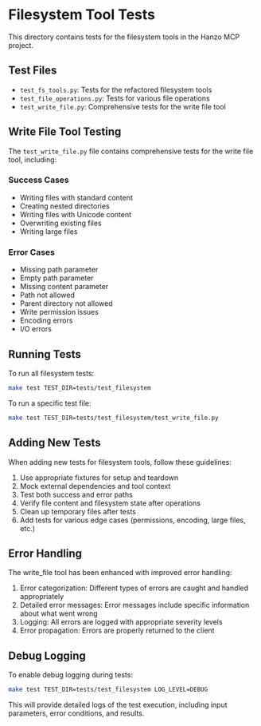 # Filesystem Tool Tests

This directory contains tests for the filesystem tools in the Hanzo MCP project.

## Test Files

- `test_fs_tools.py`: Tests for the refactored filesystem tools
- `test_file_operations.py`: Tests for various file operations
- `test_write_file.py`: Comprehensive tests for the write file tool

## Write File Tool Testing

The `test_write_file.py` file contains comprehensive tests for the write file tool, including:

### Success Cases
- Writing files with standard content
- Creating nested directories
- Writing files with Unicode content
- Overwriting existing files
- Writing large files

### Error Cases
- Missing path parameter
- Empty path parameter
- Missing content parameter
- Path not allowed
- Parent directory not allowed
- Write permission issues
- Encoding errors
- I/O errors

## Running Tests

To run all filesystem tests:

```bash
make test TEST_DIR=tests/test_filesystem
```

To run a specific test file:

```bash
make test TEST_DIR=tests/test_filesystem/test_write_file.py
```

## Adding New Tests

When adding new tests for filesystem tools, follow these guidelines:

1. Use appropriate fixtures for setup and teardown
2. Mock external dependencies and tool context
3. Test both success and error paths
4. Verify file content and filesystem state after operations
5. Clean up temporary files after tests
6. Add tests for various edge cases (permissions, encoding, large files, etc.)

## Error Handling

The write_file tool has been enhanced with improved error handling:

1. Error categorization: Different types of errors are caught and handled appropriately
2. Detailed error messages: Error messages include specific information about what went wrong
3. Logging: All errors are logged with appropriate severity levels
4. Error propagation: Errors are properly returned to the client

## Debug Logging

To enable debug logging during tests:

```bash
make test TEST_DIR=tests/test_filesystem LOG_LEVEL=DEBUG
```

This will provide detailed logs of the test execution, including input parameters, error conditions, and results.
